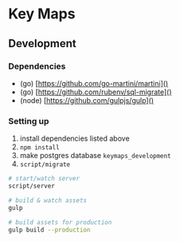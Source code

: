 # Key Maps


## Development

### Dependencies

- (go) [https://github.com/go-martini/martini]()
- (go) [https://github.com/rubenv/sql-migrate]()
- (node) [https://github.com/gulpjs/gulp]()


### Setting up

1. install dependencies listed above
2. `npm install`
3. make postgres database `keymaps_development`
4. `script/migrate`

```bash
# start/watch server
script/server

# build & watch assets
gulp

# build assets for production
gulp build --production
```
